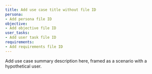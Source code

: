 ```yaml
---
title: Add use case title without file ID
persona:
- Add persona file ID
objective:
- Add objective file ID
user_tasks:
- Add user task file ID
requirements:
- Add requirements file ID
---
```


Add use case summary description here, framed as a scenario with a hypothetical user.
